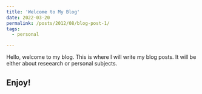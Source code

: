 ```yaml
---
title: 'Welcome to My Blog'
date: 2022-03-20
permalink: /posts/2012/08/blog-post-1/
tags:
  - personal

---
```


Hello, welcome to my blog. This is where I will write my blog posts. It will be either about reseearch or personal subjects.

Enjoy!
------